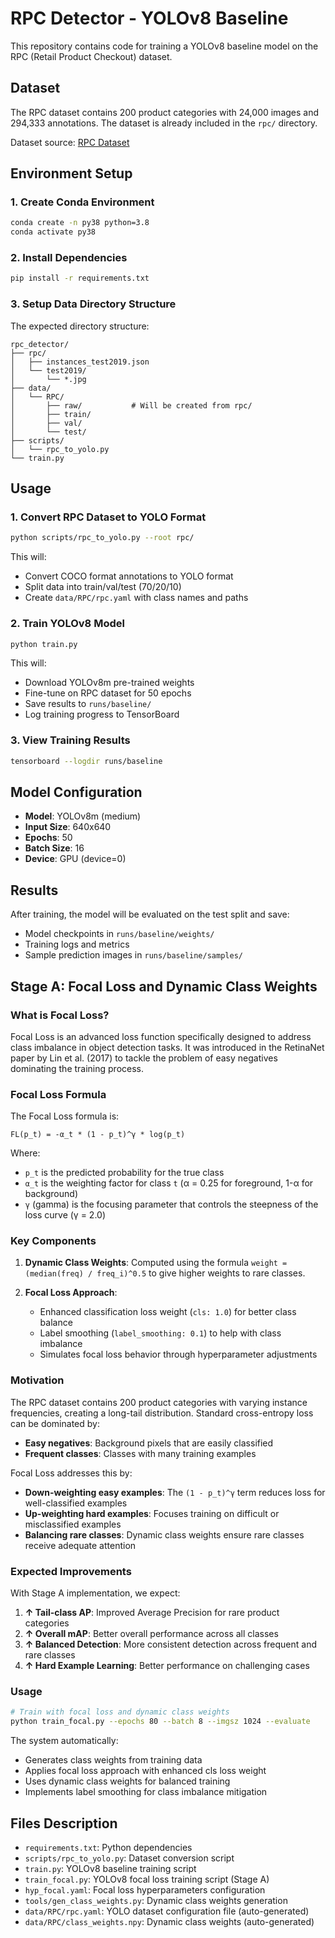 # RPC Detector - YOLOv8 Baseline

This repository contains code for training a YOLOv8 baseline model on the RPC (Retail Product Checkout) dataset.

## Dataset

The RPC dataset contains 200 product categories with 24,000 images and 294,333 annotations. The dataset is already included in the `rpc/` directory.

Dataset source: [RPC Dataset](https://github.com/retail-product-checkout/RPC-Dataset)

## Environment Setup

### 1. Create Conda Environment

```bash
conda create -n py38 python=3.8
conda activate py38
```

### 2. Install Dependencies

```bash
pip install -r requirements.txt
```

### 3. Setup Data Directory Structure

The expected directory structure:
```
rpc_detector/
├── rpc/
│   ├── instances_test2019.json
│   └── test2019/
│       └── *.jpg
├── data/
│   └── RPC/
│       ├── raw/           # Will be created from rpc/
│       ├── train/
│       ├── val/
│       └── test/
├── scripts/
│   └── rpc_to_yolo.py
└── train.py
```

## Usage

### 1. Convert RPC Dataset to YOLO Format

```bash
python scripts/rpc_to_yolo.py --root rpc/
```

This will:
- Convert COCO format annotations to YOLO format
- Split data into train/val/test (70/20/10)
- Create `data/RPC/rpc.yaml` with class names and paths

### 2. Train YOLOv8 Model

```bash
python train.py
```

This will:
- Download YOLOv8m pre-trained weights
- Fine-tune on RPC dataset for 50 epochs
- Save results to `runs/baseline/`
- Log training progress to TensorBoard

### 3. View Training Results

```bash
tensorboard --logdir runs/baseline
```

## Model Configuration

- **Model**: YOLOv8m (medium)
- **Input Size**: 640x640
- **Epochs**: 50
- **Batch Size**: 16
- **Device**: GPU (device=0)

## Results

After training, the model will be evaluated on the test split and save:
- Model checkpoints in `runs/baseline/weights/`
- Training logs and metrics
- Sample prediction images in `runs/baseline/samples/`

## Stage A: Focal Loss and Dynamic Class Weights

### What is Focal Loss?

Focal Loss is an advanced loss function specifically designed to address class imbalance in object detection tasks. It was introduced in the RetinaNet paper by Lin et al. (2017) to tackle the problem of easy negatives dominating the training process.

### Focal Loss Formula

The Focal Loss formula is:

```
FL(p_t) = -α_t * (1 - p_t)^γ * log(p_t)
```

Where:
- `p_t` is the predicted probability for the true class
- `α_t` is the weighting factor for class `t` (α = 0.25 for foreground, 1-α for background)
- `γ` (gamma) is the focusing parameter that controls the steepness of the loss curve (γ = 2.0)

### Key Components

1. **Dynamic Class Weights**: Computed using the formula `weight = (median(freq) / freq_i)^0.5` to give higher weights to rare classes.

2. **Focal Loss Approach**:
   - Enhanced classification loss weight (`cls: 1.0`) for better class balance
   - Label smoothing (`label_smoothing: 0.1`) to help with class imbalance
   - Simulates focal loss behavior through hyperparameter adjustments

### Motivation

The RPC dataset contains 200 product categories with varying instance frequencies, creating a long-tail distribution. Standard cross-entropy loss can be dominated by:
- **Easy negatives**: Background pixels that are easily classified
- **Frequent classes**: Classes with many training examples

Focal Loss addresses this by:
- **Down-weighting easy examples**: The `(1 - p_t)^γ` term reduces loss for well-classified examples
- **Up-weighting hard examples**: Focuses training on difficult or misclassified examples
- **Balancing rare classes**: Dynamic class weights ensure rare classes receive adequate attention

### Expected Improvements

With Stage A implementation, we expect:

1. **↑ Tail-class AP**: Improved Average Precision for rare product categories
2. **↑ Overall mAP**: Better overall performance across all classes
3. **↑ Balanced Detection**: More consistent detection across frequent and rare classes
4. **↑ Hard Example Learning**: Better performance on challenging cases

### Usage

```bash
# Train with focal loss and dynamic class weights
python train_focal.py --epochs 80 --batch 8 --imgsz 1024 --evaluate
```

The system automatically:
- Generates class weights from training data
- Applies focal loss approach with enhanced cls loss weight
- Uses dynamic class weights for balanced training
- Implements label smoothing for class imbalance mitigation

## Files Description

- `requirements.txt`: Python dependencies
- `scripts/rpc_to_yolo.py`: Dataset conversion script
- `train.py`: YOLOv8 baseline training script
- `train_focal.py`: YOLOv8 focal loss training script (Stage A)
- `hyp_focal.yaml`: Focal loss hyperparameters configuration
- `tools/gen_class_weights.py`: Dynamic class weights generation
- `data/RPC/rpc.yaml`: YOLO dataset configuration file (auto-generated)
- `data/RPC/class_weights.npy`: Dynamic class weights (auto-generated) 